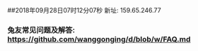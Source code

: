 ##2018年09月28日07时12分07秒 新址: 159.65.246.77
### 兔友常见问题及解答: https://github.com/wanggonging/d/blob/w/FAQ.md
